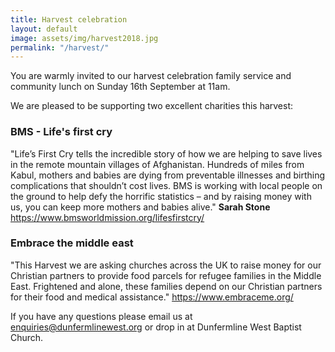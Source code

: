```yaml
---
title: Harvest celebration
layout: default
image: assets/img/harvest2018.jpg
permalink: "/harvest/"
---
```


<div class="col-lg-12 text-normal">
You are warmly invited to our harvest celebration family service and community lunch on Sunday 16th September at 11am.

We are pleased to be supporting two excellent charities this harvest:
 
 ### BMS - Life's first cry

"Life’s First Cry tells the incredible story of how we are helping to save lives in the
remote mountain villages of Afghanistan. Hundreds of miles from Kabul, mothers
and babies are dying from preventable illnesses and birthing complications that
shouldn’t cost lives. BMS is working with local people on the ground to help defy
the horrific statistics – and by raising money with us, you can keep more mothers
and babies alive." <b>Sarah Stone</b> <a href='https://www.bmsworldmission.org/lifesfirstcry/' target="_blank">https://www.bmsworldmission.org/lifesfirstcry/</a>

### Embrace the middle east
"This Harvest we are asking churches across the UK to raise money for our Christian partners to provide food parcels for refugee families in the Middle East. Frightened and alone, these families depend on our Christian partners for their food and medical assistance." <a href='https://www.embraceme.org/' target="_blank">https://www.embraceme.org/</a>


If you have any questions please email us at <a href='mailto:enquiries@dunfermlinewest.org?subject=kidzclub'>enquiries@dunfermlinewest.org</a> or drop in at Dunfermline West Baptist Church.